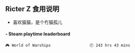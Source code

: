 ## Ricter Z 食用说明
- 喜欢猫猫，是个冇猫孤儿

<!-- steam-box start -->
#### - Steam playtime leaderboard
```text
🎮 World of Warships                 🕘 243 hrs 43 mins
```
<!-- Powered by https://github.com/YouEclipse/steam-box . -->
<!-- steam-box end -->
